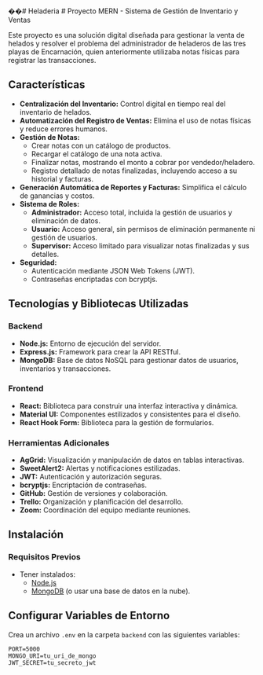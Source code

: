 ��#   H e l a d e r i a 
 # Proyecto MERN - Sistema de Gestión de Inventario y Ventas  

Este proyecto es una solución digital diseñada para gestionar la venta de helados y resolver el problema del administrador de heladeros de las tres playas de Encarnación, quien anteriormente utilizaba notas físicas para registrar las transacciones.  

## Características  

- **Centralización del Inventario:** Control digital en tiempo real del inventario de helados.  
- **Automatización del Registro de Ventas:** Elimina el uso de notas físicas y reduce errores humanos.  
- **Gestión de Notas:**  
  - Crear notas con un catálogo de productos.  
  - Recargar el catálogo de una nota activa.  
  - Finalizar notas, mostrando el monto a cobrar por vendedor/heladero.  
  - Registro detallado de notas finalizadas, incluyendo acceso a su historial y facturas.  
- **Generación Automática de Reportes y Facturas:** Simplifica el cálculo de ganancias y costos.  
- **Sistema de Roles:**  
  - **Administrador:** Acceso total, incluida la gestión de usuarios y eliminación de datos.  
  - **Usuario:** Acceso general, sin permisos de eliminación permanente ni gestión de usuarios.  
  - **Supervisor:** Acceso limitado para visualizar notas finalizadas y sus detalles.  
- **Seguridad:**  
  - Autenticación mediante JSON Web Tokens (JWT).  
  - Contraseñas encriptadas con bcryptjs.  

## Tecnologías y Bibliotecas Utilizadas  

### **Backend**  
- **Node.js:** Entorno de ejecución del servidor.  
- **Express.js:** Framework para crear la API RESTful.  
- **MongoDB:** Base de datos NoSQL para gestionar datos de usuarios, inventarios y transacciones.  

### **Frontend**  
- **React:** Biblioteca para construir una interfaz interactiva y dinámica.  
- **Material UI:** Componentes estilizados y consistentes para el diseño.  
- **React Hook Form:** Biblioteca para la gestión de formularios.  

### **Herramientas Adicionales**  
- **AgGrid:** Visualización y manipulación de datos en tablas interactivas.  
- **SweetAlert2:** Alertas y notificaciones estilizadas.  
- **JWT:** Autenticación y autorización seguras.  
- **bcryptjs:** Encriptación de contraseñas.  
- **GitHub:** Gestión de versiones y colaboración.  
- **Trello:** Organización y planificación del desarrollo.  
- **Zoom:** Coordinación del equipo mediante reuniones.  

## Instalación  

### Requisitos Previos  
- Tener instalados:  
  - [Node.js](https://nodejs.org/)  
  - [MongoDB](https://www.mongodb.com/try/download/community) (o usar una base de datos en la nube).  

## Configurar Variables de Entorno  
Crea un archivo `.env` en la carpeta `backend` con las siguientes variables:  

```env
PORT=5000  
MONGO_URI=tu_uri_de_mongo  
JWT_SECRET=tu_secreto_jwt  
 

